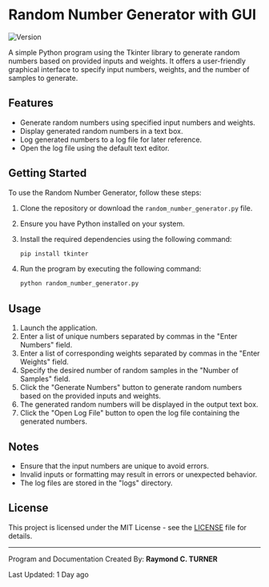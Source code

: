 # Random Number Generator with GUI

![Version](https://img.shields.io/badge/version-1.0.0.beta.1-blue)

A simple Python program using the Tkinter library to generate random numbers based on provided inputs and weights. It offers a user-friendly graphical interface to specify input numbers, weights, and the number of samples to generate.

## Features

- Generate random numbers using specified input numbers and weights.
- Display generated random numbers in a text box.
- Log generated numbers to a log file for later reference.
- Open the log file using the default text editor.

## Getting Started

To use the Random Number Generator, follow these steps:

1. Clone the repository or download the `random_number_generator.py` file.
2. Ensure you have Python installed on your system.
3. Install the required dependencies using the following command:

   ```bash
   pip install tkinter
   ```

4. Run the program by executing the following command:

   ```bash
   python random_number_generator.py
   ```

## Usage

1. Launch the application.
2. Enter a list of unique numbers separated by commas in the "Enter Numbers" field.
3. Enter a list of corresponding weights separated by commas in the "Enter Weights" field.
4. Specify the desired number of random samples in the "Number of Samples" field.
5. Click the "Generate Numbers" button to generate random numbers based on the provided inputs and weights.
6. The generated random numbers will be displayed in the output text box.
7. Click the "Open Log File" button to open the log file containing the generated numbers.

## Notes

- Ensure that the input numbers are unique to avoid errors.
- Invalid inputs or formatting may result in errors or unexpected behavior.
- The log files are stored in the "logs" directory.

## License

This project is licensed under the MIT License - see the [LICENSE](LICENSE) file for details.

---

Program and Documentation Created By: **Raymond C. TURNER**

Last Updated: 1 Day ago

